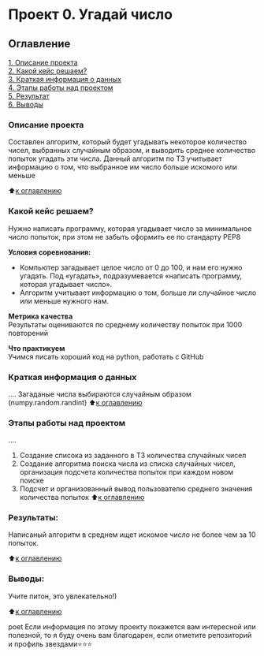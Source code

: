 # Проект 0. Угадай число

## Оглавление  
[1. Описание проекта](.README.md#Описание-проекта)  
[2. Какой кейс решаем?](.README.md#Какой-кейс-решаем)  
[3. Краткая информация о данных](.README.md#Краткая-информация-о-данных)  
[4. Этапы работы над проектом](.README.md#Этапы-работы-над-проектом)  
[5. Результат](.README.md#Результат)    
[6. Выводы](.README.md#Выводы) 

### Описание проекта    
Составлен алгоритм, который будет угадывать некоторое количество чисел, выбранных случайным образом, и выводить среднее количество попыток угадать эти числа. 
Данный алгоритм по ТЗ учитывает информацию о том, что выбранное им число больше искомого или меньше


:arrow_up:[к оглавлению](_)


### Какой кейс решаем?    
Нужно написать программу, которая угадывает число за минимальное число попыток, при этом не забыть оформить ее по стандарту PEP8

**Условия соревнования:**  
- Компьютер загадывает целое число от 0 до 100, и нам его нужно угадать. Под «угадать», подразумевается «написать программу, которая угадывает число».
- Алгоритм учитывает информацию о том, больше ли случайное число или меньше нужного нам.

**Метрика качества**     
Результаты оцениваются по среднему количеству попыток при 1000 повторений

**Что практикуем**     
Учимся писать хороший код на python, работать с GitHub


### Краткая информация о данных
....
Загаданые числа выбираются случайным образом (numpy.random.randint)
:arrow_up:[к оглавлению](.README.md#Оглавление)


### Этапы работы над проектом  
....
1. Создание списока из заданного в ТЗ количества случайных чисел
2. Создание алгоритма поиска числа из списка случайных чисел, организация подсчета количества попыток при каждом новом поиске
3. Подсчет и организованный вывод пользователю среднего значения количества попыток
:arrow_up:[к оглавлению](.README.md#Оглавление)


### Результаты:  
Написаный алгоритм в среднем ищет искомое число не более чем за 10 попыток.

:arrow_up:[к оглавлению](.README.md#Оглавление)


### Выводы:  
Учите питон, это увлекательно!)

:arrow_up:[к оглавлению](.README.md#Оглавление)

poet
Если информация по этому проекту покажется вам интересной или полезной, то я буду очень вам благодарен, если отметите репозиторий и профиль звездами⭐️⭐️⭐️